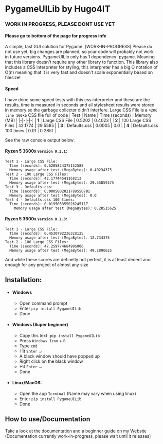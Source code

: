 # PygameUILib by Hugo4IT
### WORK IN PROGRESS, PLEASE DONT USE YET
#### Please go to bottom of the page for progress info
A simple, fast GUI solution for Pygame. [WORK-IN-PROGRESS] Please do not use yet, big changes are planned, so your code will probably not work in future versions. PygameUILib only has 1 dependency: pygame. Meaning that this library doesn't require any other library to function. This library also includes a CSS interpreter for styling, this interpreter has a big O notation of O(n) meaning that it is very fast and doesn't scale exponentially based on filesize!

#### Speed
I have done some speed tests with this css interpreter and these are the results, time is measured in seconds and all stylesheet results were stored in memory so the garbage collector didn't interfere. Large CSS File is a `4200 line 160kb` CSS file full of code
| Test | Name | Time (seconds) | Memory (MB) |
|-|-|-|-|
| **1** | Large CSS File | 0.5202 | 0.4023 |
| **2** | 100 Large CSS Files | 42.1774 | 29.5585 |
| **3** | Defaults.css | 0.0005  | 0.0 |
| **4** | Defaults.css 100 times | 0.01 | 0.2851 |

See the raw console output below:

#### Ryzen 5 3600x `Version 0.1.1`:
```
Test 1 - Large CSS File:
  Time (seconds): 0.5205824375152588
  Memory usage after test (MegaBytes): 0.40234375
Test 2 - 100 Large CSS Files:
  Time (seconds): 42.17744541168213
  Memory usage after test (MegaBytes): 29.55859375
Test 3 - Defaults.css:
  Time (seconds): 0.0005002021789550781
  Memory usage after test (MegaBytes): 0.0
Test 4 - Defaults.css 100 times:
  Time (seconds): 0.019503355026245117
    Memory usage after test (MegaBytes): 0.28515625
  ```

#### Ryzen 5 3600x `Version 0.1.0`:
```
Test 1 - Large CSS File:
  Time (seconds): 0.4530792236328125
  Memory usage after test (MegaBytes): 12.734375
Test 2 - 100 Large CSS Files:
  Time (seconds): 47.259774684906006
  Memory usage after test (MegaBytes): 49.2890625
```
And while these scores are definetly not perfect, it is at least decent and enough for any project of almost any size

## Installation:
- #### Windows
  - Open command prompt
  - Enter `pip install PygameUILib`
  - Done
- #### Windows (Super beginner)
  - Copy this text: `pip install PygameUILib`
  - Press `Windows Icon` + `R`
  - Type `cmd`
  - Hit `Enter ↵`
  - A black window should have popped up
  - Right click on the black window
  - Hit `Enter ↵`
  - Done
- #### Linux/MacOS:
  - Open the app `Terminal` (Name may vary when using linux)
  - Enter `pip install PygameUILib`
  - Done

## How to use/Documentation
Take a look at the documentation and a beginner guide on my [Website](https://Hugo4IT.com/PygameUILib)
(Documentation currently work-in-progress, please wait until it releases)
